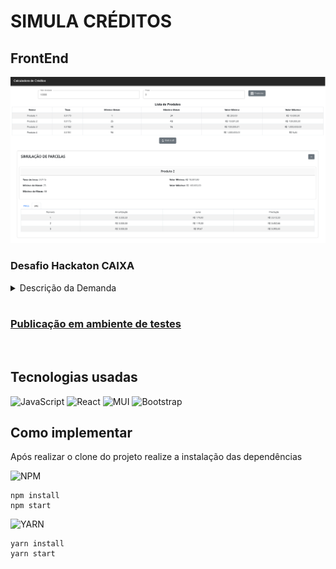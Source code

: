 # SIMULA CRÉDITOS
## **FrontEnd**

![Imagem Site](/public/img/screenshot.png)

### Desafio Hackaton CAIXA

<details>
<summary>Descrição da Demanda</summary>  

#### Perfil: FRONT-END

Construa uma aplicação que permita que o cliente realize a simulação de um produto de crédito.

A aplicação pode ser desenvolvida em qualquer linguagem de programação e para qualquer plataforma, mobile ou desktop.

Vamos desenvolver uma aplicação Front-end em qualquer linguagem de programação que terá como requisitos:

- Permitir que o cliente acesse por meio de aplicativo mobile OU página WEB a aplicação;
- Permitir que o cliente informe valor desejado de contratação e prazo para realizar a
simulação;
- Realizar chamada a serviço REST que realiza a simulação;
- Exibir os dados da simulação de forma intuitiva.

Links e Referências
- https://design.caixa

Serão avaliados critérios de usabilidade, performance, responsividade e aderência às boas práticas de design.
Para construção de sua aplicação deve ser utilizado o serviço abaixo, para realização da simulação:
- **URL API**: https://apphackaixades.azurewebsites.net/api/Simulacao
- **Documentação da API**: https://apphackaixades.azurewebsites.net/swagger/index.html

Exemplo de chamada:
```
curl -X 'POST' \
    'https://apphackaixades.azurewebsites.net/api/Simulacao' \
    -H 'accept: text/plain' \
    -H 'Content-Type: application/json' \
    -d '{
    "valorDesejado": 500,
    "prazo": 5
}
```

</details>


<br/>

### [Publicação em ambiente de testes](https://davidjeiel.github.io/simula-creditos/)

<br/>

## **Tecnologias usadas**

![JavaScript](https://img.shields.io/badge/-JavaScript-000?&logo=JavaScript)
![React](https://img.shields.io/badge/-React-000?&logo=React)
![MUI](https://img.shields.io/badge/-mui-000?&logo=mui)
![Bootstrap](https://img.shields.io/badge/-bootstrap-000?&logo=Bootstrap)


 ## **Como implementar**

  Após realizar o clone do projeto realize a instalação das dependências

![NPM](https://img.shields.io/badge/-npm-000?&logo=npm)

  ```
  npm install
  npm start
  ```

![YARN](https://img.shields.io/badge/-yarn-000?&logo=yarn)

  ```
  yarn install
  yarn start
  ```